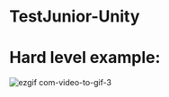 # TestJunior-Unity

# Hard level example:

![ezgif com-video-to-gif-3](https://user-images.githubusercontent.com/21694842/134595221-188bcff4-3b22-464a-a4d6-bab9bbe5522d.gif)
